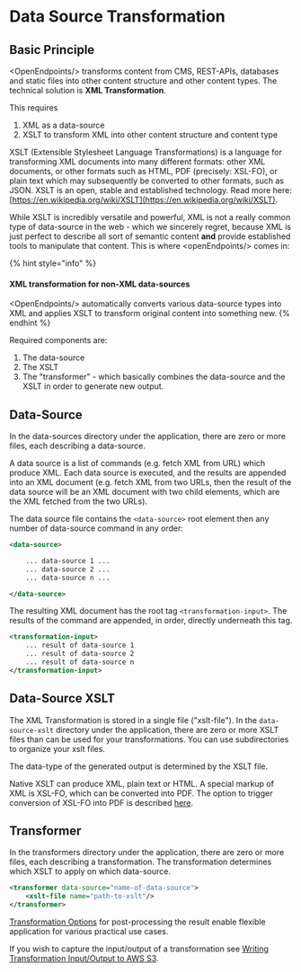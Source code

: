 # Data Source Transformation

## Basic Principle

\<OpenEndpoints/> transforms content from CMS, REST-APIs, databases and static files into other content structure and other content types. The technical solution is **XML Transformation**.

This requires

1. XML as a data-source
2. XSLT to transform XML into other content structure and content type

XSLT (Extensible Stylesheet Language Transformations) is a language for transforming XML documents into many different formats: other XML documents, or other formats such as HTML, PDF (precisely: XSL-FO), or plain text which may subsequently be converted to other formats, such as JSON. XSLT is an open, stable and established technology. Read more here: [https://en.wikipedia.org/wiki/XSLT](https://en.wikipedia.org/wiki/XSLT).

While XSLT is incredibly versatile and powerful, XML is not a really common type of data-source in the web - which we sincerely regret, because XML is just perfect to describe all sort of semantic content **and** provide established tools to manipulate that content. This is where \<openEndpoints/> comes in:

{% hint style="info" %}
#### XML transformation for non-XML data-sources

\<OpenEndpoints/> automatically converts various data-source types into XML and applies XSLT to transform original content into something new.
{% endhint %}

Required components are:

1. The data-source
2. The XSLT
3. The "transformer" - which basically combines the data-source and the XSLT in order to generate new output.

## Data-Source

In the data-sources directory under the application, there are zero or more files, each describing a data-source.

A data source is a list of commands (e.g. fetch XML from URL) which produce XML. Each data source is executed, and the results are appended into an XML document (e.g. fetch XML from two URLs, then the result of the data source will be an XML document with two child elements, which are the XML fetched from the two URLs).

The data source file contains the `<data-source>` root element then any number of data-source command in any order:

```xml
<data-source>

    ... data-source 1 ...
    ... data-source 2 ...
    ... data-source n ...

</data-source>
```

The resulting XML document has the root tag `<transformation-input>`. The results of the command are appended, in order, directly underneath this tag.

```xml
<transformation-input>
    ... result of data-source 1
    ... result of data-source 2
    ... result of data-source n
</transformation-input>
```

## Data-Source XSLT

The XML Transformation is stored in a single file ("xslt-file"). In the `data-source-xslt` directory under the application, there are zero or more XSLT files than can be used for your transformations. You can use subdirectories to organize your xslt files.

The data-type of the generated output is determined by the XSLT file.

Native XSLT can produce XML, plain text or HTML. A special markup of XML is XSL-FO, which can be converted into PDF. The option to trigger conversion of XSL-FO into PDF is described [here](transformation-options.md#generate-pdf).

## Transformer

In the transformers directory under the application, there are zero or more files, each describing a transformation. The transformation determines which XSLT to apply on which data-source.

```xml
<transformer data-source="name-of-data-source">
    <xslt-file name="path-to-xslt"/>
</transformer>
```

[Transformation Options](transformation-options.md) for post-processing the result enable flexible application for various practical use cases.

If you wish to capture the input/output of a transformation see [Writing Transformation Input/Output to AWS S3](writing-transformation-input-output-to-aws-s3.md).
